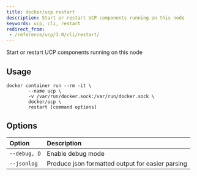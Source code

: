 ```yaml
---
title: docker/ucp restart
description: Start or restart UCP components running on this node
keywords: ucp, cli, restart
redirect_from:
 - /reference/ucp/3.0/cli/restart/
---
```


Start or restart UCP components running on this node

## Usage

```
docker container run --rm -it \
        --name ucp \
        -v /var/run/docker.sock:/var/run/docker.sock \
        docker/ucp \
        restart [command options]
```

## Options

| Option                    | Description                |
|:--------------------------|:---------------------------|
|`--debug, D`|Enable debug mode|
|`--jsonlog`|Produce json formatted output for easier parsing|
